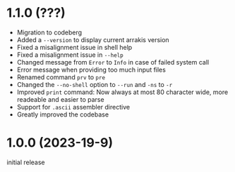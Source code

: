 # 1.1.0 (???)

* Migration to codeberg
* Added a `--version` to display current arrakis version
* Fixed a misalignment issue in shell help
* Fixed a misalignment issue in `--help`
* Changed message from `Error` to `Info` in case of failed system call
* Error message when providing too much input files
* Renamed command `prv` to `pre`
* Changed the `--no-shell` option to `--run` and `-ns` to `-r`
* Improved `print` command: Now always at most 80 character wide, more readeable
  and easier to parse
* Support for `.ascii` assembler directive
* Greatly improved the codebase

# 1.0.0 (2023-19-9)

initial release

